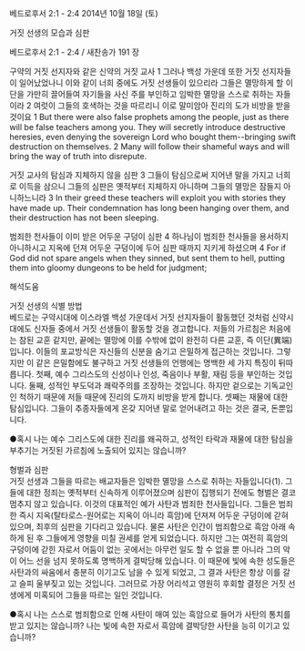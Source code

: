 베드로후서 2:1 - 2:4 
2014년 10월 18일 (토)

거짓 선생의 모습과 심판



베드로후서 2:1 - 2:4 / 새찬송가 191 장


구약의 거짓 선지자와 같은 신약의 거짓 교사
1 그러나 백성 가운데 또한 거짓 선지자들이 일어났었나니 이와 같이 너희 중에도 거짓 선생들이 있으리라 그들은 멸망하게 할 이단을 가만히 끌어들여 자기들을 사신 주를 부인하고 임박한 멸망을 스스로 취하는 자들이라 2 여럿이 그들의 호색하는 것을 따르리니 이로 말미암아 진리의 도가 비방을 받을 것이요
1 But there were also false prophets among the people, just as there will be false teachers among you. They will secretly introduce destructive heresies, even denying the sovereign Lord who bought them--bringing swift destruction on themselves. 2 Many will follow their shameful ways and will bring the way of truth into disrepute.  

거짓 교사의 탐심과 지체하지 않을 심판
3 그들이 탐심으로써 지어낸 말을 가지고 너희로 이득을 삼으니 그들의 심판은 옛적부터 지체하지 아니하며 그들의 멸망은 잠들지 아니하느니라
3 In their greed these teachers will exploit you with stories they have made up. Their condemnation has long been hanging over them, and their destruction has not been sleeping. 

범죄한 천사들이 이미 받은 어두운 구덩이 심판
4 하나님이 범죄한 천사들을 용서하지 아니하시고 지옥에 던져 어두운 구덩이에 두어 심판 때까지 지키게 하셨으며
4 For if God did not spare angels when they sinned, but sent them to hell, putting them into gloomy dungeons to be held for judgment;

해석도움





거짓 선생의 식별 방법  
베드로는 구약시대에 이스라엘 백성 가운데서 거짓 선지자들이 활동했던 것처럼 신약시대에도 신자들 중에서 거짓 선생들이 활동할 것을 경고합니다. 저들의 가르침은 처음에는 참된 교훈 같지만, 끝에는 멸망에 이를 수밖에 없이 완전히 다른 교훈, 즉 이단(異端)입니다. 이들의 포교방식은 자신들의 신분을 숨기고 은밀하게 접근하는 것입니다. 그렇지만 이 같은 은밀함에도 불구하고 거짓 선생들의 언행에는 명백한 세 가지 특징이 뒤따릅니다. 첫째, 예수 그리스도의 신성이나 인성, 죽음이나 부활, 재림 등을 부인하는 것입니다. 둘째, 성적인 부도덕과 쾌락주의를 조장하는 것입니다. 하지만 겉으로는 기독교인인 척하기 때문에 저들 때문에 진리의 도까지 비방을 받게 합니다. 셋째는 재물에 대한 탐심입니다. 그들이 추종자들에게 온갖 지어낸 말로 얻어내려고 하는 것은 결국, 돈뿐입니다.   

●혹시 나는 예수 그리스도에 대한 진리를 왜곡하고, 성적인 타락과 재물에 대한 탐심을 부추기는 거짓된 가르침에 노출되어 있지는 않습니까?  

형벌과 심판  
거짓 선생과 그들을 따르는 배교자들은 임박한 멸망을 스스로 취하는 자들입니다(1). 그들에 대한 정죄는 옛적부터 신속하게 이루어졌으며 심판이 집행되기 전에도 형벌은 결코 멈추지 않고 있습니다. 이것의 대표적인 예가 사탄과 범죄한 천사들입니다. 그들은 범죄한 즉시 지옥(탈타로스-원어로는 지옥이 아니라 흑암)에 던져져 어두운 구덩이에 갇혀 있으며, 최후의 심판을 기다리고 있습니다. 물론 사탄은 인간이 범죄함으로 흑암 아래 속하게 된 후 그들에게 영향을 미칠 권세를 얻게 되었습니다. 하지만 그는 여전히 흑암의 구덩이에 갇힌 자로서 어둠이 없는 곳에서는 아무런 일도 할 수 없을 뿐 아니라 그의 악이 어느 선을 넘지 못하도록 명백하게 결박당해 있습니다. 이 때문에 빛에 속한 성도들은 사탄과의 싸움에서 충분히 이기고도 남을 수 있게 되었고, 그 결과 사탄은 항상 이를 갈고 슬피 울부짖고 있는 것입니다. 그러므로 가장 어리석고 영원히 후회할 결정은 거짓 선생에게 미혹되어 그들을 따르는 일인 것입니다. 

●혹시 나는 스스로 범죄함으로 인해 사탄이 매여 있는 흑암으로 들어가 사탄의 통치를 받고 있지는 않습니까? 나는 빛에 속한 자로서 흑암에 결박당한 사탄을 능히 이기고 있습니까?